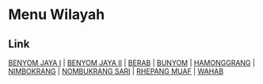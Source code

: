# Menu Wilayah

## Link

[BENYOM JAYA I](https://github.com/gigit-pemilu/pemilu-2024-91-papua/tree/main/pileg-dpr/hitung-suara/sub/91-papua/sub/03-jayapura/sub/08-nimbokrang/sub/2002-benyom-jaya-i)
 | 
[BENYOM JAYA II](https://github.com/gigit-pemilu/pemilu-2024-91-papua/tree/main/pileg-dpr/hitung-suara/sub/91-papua/sub/03-jayapura/sub/08-nimbokrang/sub/2003-benyom-jaya-ii)
 | 
[BERAB](https://github.com/gigit-pemilu/pemilu-2024-91-papua/tree/main/pileg-dpr/hitung-suara/sub/91-papua/sub/03-jayapura/sub/08-nimbokrang/sub/2004-berab)
 | 
[BUNYOM](https://github.com/gigit-pemilu/pemilu-2024-91-papua/tree/main/pileg-dpr/hitung-suara/sub/91-papua/sub/03-jayapura/sub/08-nimbokrang/sub/2009-bunyom)
 | 
[HAMONGGRANG](https://github.com/gigit-pemilu/pemilu-2024-91-papua/tree/main/pileg-dpr/hitung-suara/sub/91-papua/sub/03-jayapura/sub/08-nimbokrang/sub/2005-hamonggrang)
 | 
[NIMBOKRANG](https://github.com/gigit-pemilu/pemilu-2024-91-papua/tree/main/pileg-dpr/hitung-suara/sub/91-papua/sub/03-jayapura/sub/08-nimbokrang/sub/2001-nimbokrang)
 | 
[NOMBUKRANG SARI](https://github.com/gigit-pemilu/pemilu-2024-91-papua/tree/main/pileg-dpr/hitung-suara/sub/91-papua/sub/03-jayapura/sub/08-nimbokrang/sub/2007-nombukrang-sari)
 | 
[RHEPANG MUAF](https://github.com/gigit-pemilu/pemilu-2024-91-papua/tree/main/pileg-dpr/hitung-suara/sub/91-papua/sub/03-jayapura/sub/08-nimbokrang/sub/2008-rhepang-muaf)
 | 
[WAHAB](https://github.com/gigit-pemilu/pemilu-2024-91-papua/tree/main/pileg-dpr/hitung-suara/sub/91-papua/sub/03-jayapura/sub/08-nimbokrang/sub/2006-wahab)

